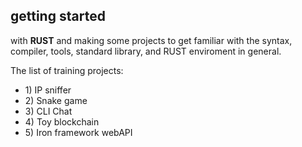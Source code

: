  <p>
 <h2>getting started</h2> with <b>RUST</b> and making some projects
 to get familiar with the syntax, compiler, tools,
 standard library, and RUST enviroment in general.
 <p>

<p>The list of training projects:</p>
 <ul>
    <li>1) IP sniffer</li>
    <li>2) Snake game</li>
    <li>3) CLI Chat</li>
    <li>4) Toy blockchain</li>
    <li>5) Iron framework webAPI</li>
</ul>
